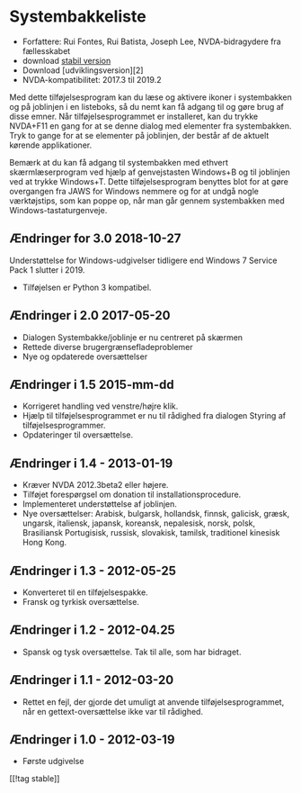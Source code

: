# Systembakkeliste #

*   Forfattere:  Rui Fontes, Rui Batista, Joseph Lee, NVDA-bidragydere fra
    fællesskabet
*   download [stabil version][1]
*   Download [udviklingsversion][2]
*   NVDA-kompatibilitet: 2017.3 til 2019.2

Med dette tilføjelsesprogram kan du læse og aktivere ikoner i systembakken
og på joblinjen i en listeboks, så du nemt kan få adgang til og gøre brug af
disse emner. Når tilføjelsesprogrammet er installeret, kan du trykke
NVDA+F11 en gang for at se denne dialog med elementer fra systembakken. Tryk
to gange for at se elementer på joblinjen, der består af de aktuelt kørende
applikationer.

Bemærk at du kan få adgang til systembakken med ethvert skærmlæserprogram
ved hjælp af genvejstasten Windows+B og til joblinjen ved at trykke
Windows+T. Dette tilføjelsesprogram benyttes blot for at gøre overgangen fra
JAWS for Windows nemmere og for at undgå nogle værktøjstips, som kan poppe
op, når man går gennem systembakken med Windows-tastaturgenveje.

## Ændringer for 3.0 2018-10-27 ##

Understøttelse for Windows-udgivelser tidligere end Windows 7 Service Pack 1
slutter i 2019.

* Tilføjelsen er Python 3 kompatibel.

## Ændringer i 2.0 2017-05-20 ##

* Dialogen Systembakke/joblinje er nu centreret på skærmen
* Rettede diverse brugergrænsefladeproblemer
* Nye og opdaterede oversættelser

## Ændringer i 1.5 2015-mm-dd ##

* Korrigeret handling ved venstre/højre klik.
* Hjælp til tilføjelsesprogrammet er nu til rådighed fra dialogen Styring af
  tilføjelsesprogrammer.
* Opdateringer til oversættelse.

## Ændringer i 1.4 - 2013-01-19 ##

* Kræver NVDA 2012.3beta2 eller højere.
* Tilføjet forespørgsel om donation til installationsprocedure.
* Implementeret understøttelse af joblinjen.
* Nye oversættelser: Arabisk, bulgarsk, hollandsk, finnsk, galicisk, græsk,
  ungarsk, italiensk, japansk, koreansk, nepalesisk, norsk, polsk,
  Brasiliansk Portugisisk, russisk, slovakisk, tamilsk, traditionel kinesisk
  Hong Kong.

## Ændringer i 1.3 - 2012-05-25 ##

* Konverteret til en tilføjelsespakke.
* Fransk og tyrkisk oversættelse.

## Ændringer i 1.2 - 2012-04.25 ##

* Spansk og tysk oversættelse. Tak til alle, som har bidraget.

## Ændringer i 1.1 - 2012-03-20 ##

* Rettet en fejl, der gjorde det umuligt at anvende tilføjelsesprogrammet,
  når en gettext-oversættelse ikke var til rådighed.

## Ændringer i 1.0 - 2012-03-19 ##

* Første udgivelse

[[!tag stable]]

[1]: https://addons.nvda-project.org/files/get.php?file=st
